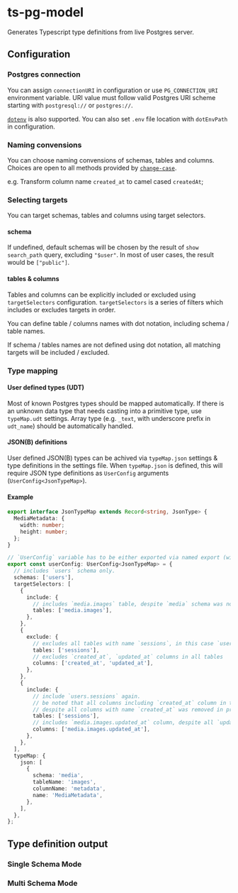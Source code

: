 # ts-pg-model

Generates Typescript type definitions from live Postgres server.

## Configuration

### Postgres connection

You can assign `connectionURI` in configuration or use `PG_CONNECTION_URI` environment variable.
URI value must follow valid Postgres URI scheme starting with `postgresql://` or `postgres://`.

[`dotenv`](https://www.npmjs.com/package/dotenv) is also supported. You can also set `.env` file
location with `dotEnvPath` in configuration.

### Naming convensions

You can choose naming convensions of schemas, tables and columns. Choices are open to all
methods provided by [`change-case`](https://www.npmjs.com/package/change-case).

e.g. Transform column name `created_at` to camel cased `createdAt`;

### Selecting targets

You can target schemas, tables and columns using target selectors.

#### schema

If undefined, default schemas will be chosen by the result of `show search_path` query, excluding
`"$user"`. In most of user cases, the result would be `["public"]`.

#### tables & columns

Tables and columns can be explicitly included or excluded using `targetSelectors` configuration.
`targetSelectors` is a series of filters which includes or excludes targets in order.

You can define table / columns names with dot notation, including schema / table names.

If schema / tables names are not defined using dot notation, all matching targets will be
included / excluded.

### Type mapping

#### User defined types (UDT)

Most of known Postgres types should be mapped automatically. If there is an unknown data type that
needs casting into a primitive type, use `typeMap.udt` settings. Array type (e.g. `_text`, with
underscore prefix in `udt_name`) should be automatically handled.

#### JSON(B) definitions

User defined JSON(B) types can be achived via `typeMap.json` settings & type definitions in the
settings file. When `typeMap.json` is defined, this will require JSON type definitions as
`UserConfig` arguments (`UserConfig<JsonTypeMap>`).

#### Example

```ts
export interface JsonTypeMap extends Record<string, JsonType> {
  MediaMetadata: {
    width: number;
    height: number;
  };
}

// `UserConfig` variable has to be either exported via named export (with name `userConfig`) or default export
export const userConfig: UserConfig<JsonTypeMap> = {
  // includes `users` schema only.
  schemas: ['users'],
  targetSelectors: [
    {
      include: {
        // includes `media.images` table, despite `media` schema was not included.
        tables: ['media.images'],
      },
    },
    {
      exclude: {
        // excludes all tables with name `sessions`, in this case `users.sessions` table.
        tables: ['sessions'],
        // excludes `created_at`, `updated_at` columns in all tables
        columns: ['created_at', 'updated_at'],
      },
    },
    {
      include: {
        // include `users.sessions` again.
        // be noted that all columns including `created_at` column in this table will be included
        // despite all columns with name `created_at` was removed in previous exclude rule.
        tables: ['sessions'],
        // includes `media.images.updated_at` column, despite all `updated_at` columns were excluded.
        columns: ['media.images.updated_at'],
      },
    },
  ],
  typeMap: {
    json: [
      {
        schema: 'media',
        tableName: 'images',
        columnName: 'metadata',
        name: 'MediaMetadata',
      },
    ],
  },
};
```

## Type definition output

### Single Schema Mode

### Multi Schema Mode
